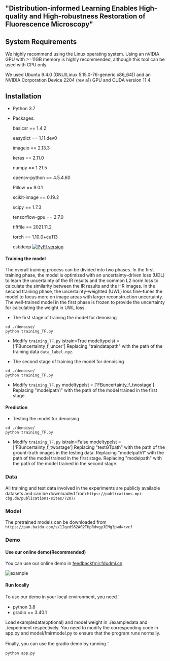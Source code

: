 ## "Distribution-informed Learning Enables High-quality and High-robustness Restoration of Fluorescence Microscopy"

## System Requirements

We highly recommend using the Linux operating system. Using an nVIDIA GPU with >=11GB memory is highly recommended, although this tool can be used with CPU only.

We used Ubuntu 9.4.0 (GNU/Linux 5.15.0-76-generic x86_64)) and an NVIDIA Corporation Device 2204 (rev a1) GPU and CUDA version 11.4.


## Installation
* Python 3.7
* Packages:
  
  basicsr          ==          1.4.2

  easydict         ==          1.11.dev0

  imageio          ==          2.13.3

  keras            ==          2.11.0

  numpy            ==          1.21.5

  opencv-python    ==          4.5.4.60

  Pillow           ==          9.0.1

  scikit-image     ==          0.19.2

  scipy            ==          1.7.3

  tensorflow-gpu   ==          2.7.0

  tifffile         ==          2021.11.2

  torch            ==          1.10.0+cu113
  
  csbdeep [![PyPI version](https://badge.fury.io/py/csbdeep.svg)](https://pypi.org/project/csbdeep)


#### Training the model

  The overall training process can be divided into two phases. In the first training phase, the model is optimized with an uncertainty-driven loss (UDL) to learn the uncertainty of the IR results and the common L2 norm loss to calculate the similarity between the IR results and the HR images. In the second training phase, the uncertainty-weighted (UWL) loss fine-tunes the model to focus more on image areas with larger reconstruction uncertainty. The well-trained model in the first phase is frozen to provide the uncertainty for calculating the weight in UWL loss.

- The first stage of training the model for denoising

```
cd ./denoise/
python training_TF.py
```
* Modify `training_TF.py` 
  istrain=True
  modeltypelst = ['FBuncertainty_f_uncer']
  Replacing "traindatapath" with the path of the training data `data_label.npz`.

- The second stage of training the model for denoising

```
cd ./denoise/
python training_TF.py
```
* Modify `training_TF.py` 
  modeltypelst = ['FBuncertainty_f_twostage']
  Replacing "modelpath1" with the path of the model trained in the first stage. 


#### Prediction

- Testing the model for denoising

```
cd ./denoise/
python training_TF.py
```
* Modify `training_TF.py` 
  istrain=False
  modeltypelst = ['FBuncertainty_f_twostage']
  Replacing "testGTpath" with the path of the grount-truth images in the testing data.
  Replacing "modelpath1" with the path of the model trained in the first stage. 
  Replacing "modelpath" with the path of the model trained in the second stage.


### Data
All training and test data involved in the experiments are publicly available datasets and can be downloaded from `https://publications.mpi-cbg.de/publications-sites/7207/`

### Model
The pretrained models can be downloaded from `https://pan.baidu.com/s/1IqedS62A02THpRdvgyJEMg?pwd=rvcf`

### Demo

#### Use our online demo(Recommended)

You can use our online demo in [feedbackfmir.fdudml.cn](feedbackfmir.fdudml.cn)

![example](D:\Term\workspace\FeedbackFMIR\picture\example.png)

#### Run locally

To use our demo in your local environment, you need：

- python 3.8
- gradio == 3.40.1

Load exampledata(optional) and model weight in ./exampledata and ./experiment respectively. You need to modify the corresponding code in app.py and model/fmirmodel.py to ensure that the program runs normally.

Finally, you can use the gradio demo by running：

```python
python app.py
```

